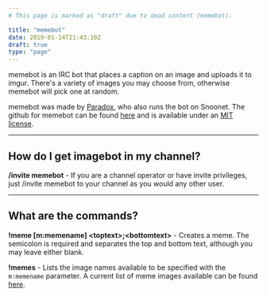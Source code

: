 ```yaml
---
# This page is marked as "draft" due to dead content (memebot).

title: "memebot"
date: 2019-01-14T21:43:10Z
draft: true
type: "page"
---
```


memebot is an IRC bot that places a caption on an image and uploads it to imgur. There's a variety of images you may choose from, otherwise memebot will pick one at random.

memebot was made by [Paradox](http://www.paradox.io/), who also runs the bot on Snoonet. The github for memebot can be found [here](https://github.com/paradox460/memebot) and is available under an [MIT license](http://opensource.org/licenses/MIT).

---
## How do I get imagebot in my channel?

**/invite memebot** - If you are a channel operator or have invite privileges, just /invite memebot to your channel as you would any other user.


---

## What are the commands?

**!meme [m:memename] \<toptext\>;\<bottomtext\>** - Creates a meme. The semicolon is required and separates the top and bottom text, although you may leave either blank.

**!memes** - Lists the image names available to be specified with the `m:memename` parameter.  A current list of meme images available can be found [here](https://github.com/paradox460/memebot/tree/master/memes).

